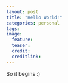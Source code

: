 ```yaml
---
layout: post
title: "Hello World!"
categories: personal
tags:
image:
  feature:
  teaser:
  credit:
  creditlink:
---
```


So it begins :)
